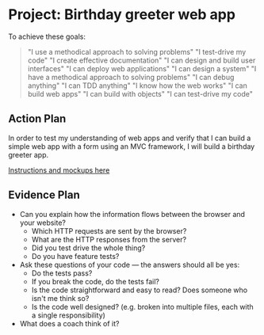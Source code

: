 # Project: Birthday greeter web app

To achieve these goals:
  > "I use a methodical approach to solving problems"
  > "I test-drive my code"
  > "I create effective documentation"
  > "I can design and build user interfaces"
  > "I can deploy web applications"
  > "I can design a system"
  > "I have a methodical approach to solving problems"
  > "I can debug anything"
  > "I can TDD anything"
  > "I know how the web works"
  > "I can build web apps"
  > "I can build with objects"
  > "I can test-drive my code"

## Action Plan
In order to test my understanding of web apps and verify that I can build a simple web app with a form using an MVC framework, I will build a birthday greeter app.

[Instructions and mockups here](https://github.com/makersacademy/course/blob/master/intro_to_the_web/post_challenges/birthday_app.md)

## Evidence Plan
- Can you explain how the information flows between the browser and your website?
  - Which HTTP requests are sent by the browser?
  - What are the HTTP responses from the server?
  - Did you test drive the whole thing?
  - Do you have feature tests?
- Ask these questions of your code — the answers should all be yes:
  - Do the tests pass?
  - If you break the code, do the tests fail?
  - Is the code straightforward and easy to read? Does someone who isn't me think so?
  - Is the code well designed? (e.g. broken into multiple files, each with a single responsibility)
- What does a coach think of it?
